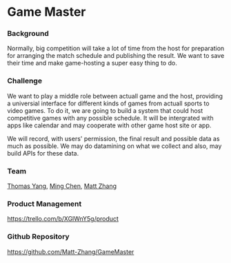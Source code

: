 # Game Master

### Background

Normally, big competition will take a lot of time from the host for preparation for arranging the match schedule and publishing the result. We want to save their time and make game-hosting a super easy thing to do.

### Challenge

We want to play a middle role between actuall game and the host, providing a universial interface for different kinds of games from actuall sports to video games. To do it, we are going to build a system that could host competitive games with any possible schedule. It will be intergrated with apps like calendar and may cooperate with other game host site or app. 

We will record, with users' permission, the final result and possible data as much as possible. We may do datamining on what we collect and also, may build APIs for these data.

### Team

[Thomas Yang](/people/thomas-yang.md), [Ming Chen](/people/ming-chen.md), [Matt Zhang](/people/matt-zhang.md)

### Product Management

https://trello.com/b/XGlWnY5g/product

### Github Repository
https://github.com/Matt-Zhang/GameMaster
